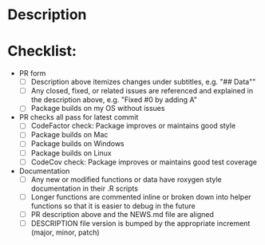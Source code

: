 # Description

# Checklist:

- PR form
  - [ ] Description above itemizes changes under subtitles, e.g. "## Data""
  - [ ] Any closed, fixed, or related issues are referenced and explained in the description above, e.g. "Fixed #0 by adding A"
  - [ ] Package builds on my OS without issues
- PR checks all pass for latest commit
  - [ ] CodeFactor check: Package improves or maintains good style
  - [ ] Package builds on Mac
  - [ ] Package builds on Windows
  - [ ] Package builds on Linux
  - [ ] CodeCov check: Package improves or maintains good test coverage
- Documentation
  - [ ] Any new or modified functions or data have roxygen style documentation in their .R scripts
  - [ ] Longer functions are commented inline or broken down into helper functions so that it is easier to debug in the future
  - [ ] PR description above and the NEWS.md file are aligned
  - [ ] DESCRIPTION file version is bumped by the appropriate increment (major, minor, patch)
